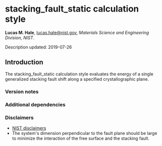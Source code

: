 # stacking_fault_static calculation style

**Lucas M. Hale**, [lucas.hale@nist.gov](mailto:lucas.hale@nist.gov?Subject=ipr-demo), *Materials Science and Engineering Division, NIST*.

Description updated: 2019-07-26

## Introduction

The stacking_fault_static calculation style evaluates the energy of a single generalized stacking fault shift along a specified crystallographic plane.

### Version notes

### Additional dependencies

### Disclaimers

- [NIST disclaimers](http://www.nist.gov/public_affairs/disclaimer.cfm)
- The system's dimension perpendicular to the fault plane should be large to minimize the interaction of the free surface and the stacking fault.
